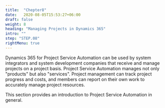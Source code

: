 ```yaml
---
title:  "Chepter8"
date:   2020-08-05T15:53:27+06:00
draft: false
weight: 8
heading: "Managing Projects in Dynamics 365"
intro: ""
step: "STEP.08"
rightMenu: true
---
```


<!-- Intro -->
Dynamics 365 for Project Service Automation can be used by system integrators and system development companies that receive and manage projects on a project basis. Project Service Automation manages not only "products" but also "services". Project management can track project progress and costs, and members can report on their own work to accurately manage project resources.

This section provides an introduction to Project Service Automation in general.